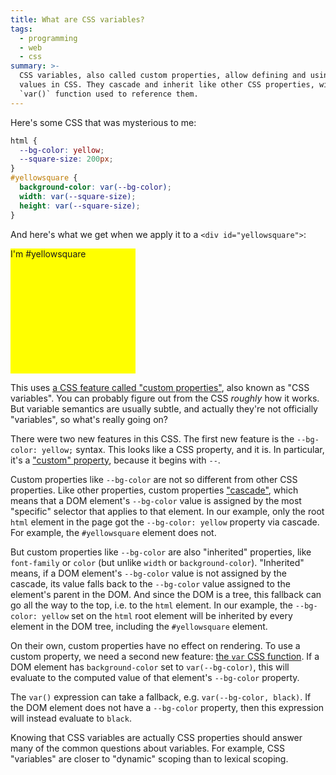 ```yaml
---
title: What are CSS variables?
tags:
  - programming
  - web
  - css
summary: >-
  CSS variables, also called custom properties, allow defining and using dynamic
  values in CSS. They cascade and inherit like other CSS properties, with the
  `var()` function used to reference them.
---
```


Here's some CSS that was mysterious to me:

```css
html {
  --bg-color: yellow;
  --square-size: 200px;
}
#yellowsquare {
  background-color: var(--bg-color);
  width: var(--square-size);
  height: var(--square-size);
}
```

And here's what we get when we apply it to a `<div id="yellowsquare">`:

<div id="yellowsquare">I'm #yellowsquare</div>

<style type="text/css">
  html {
    --bg-color: yellow;
    --square-size: 200px;
  }
  #yellowsquare {
    background-color: var(--bg-color);
    width: var(--square-size);
    height: var(--square-size);
    font-family: var(--unfound);
  }
</style>

This uses [a CSS feature called "custom properties"](https://developer.mozilla.org/en-US/docs/Web/CSS/Using_CSS_custom_properties),
also known as "CSS variables".
You can probably figure out from the CSS _roughly_ how it works.
But variable semantics are usually subtle,
and actually they're not officially "variables",
so what's really going on?

There were two new features in this CSS.
The first new feature is the `--bg-color: yellow;` syntax.
This looks like a CSS property, and it is.
In particular, it's a ["custom" property](https://developer.mozilla.org/en-US/docs/Web/CSS/--*),
because it begins with `--`.

Custom properties like `--bg-color` are not so different from other CSS properties.
Like other properties,
custom properties ["cascade"](https://developer.mozilla.org/en-US/docs/Web/CSS/Cascade),
which means that a DOM element's `--bg-color` value is assigned by
the most "specific" selector that applies to that element.
In our example, 
only the root `html` element in the page 
got the `--bg-color: yellow` property via cascade.
For example, the `#yellowsquare` element does not.

But custom properties like `--bg-color` are also "inherited" properties,
like `font-family` or `color`
(but unlike `width` or `background-color`).
"Inherited" means,
if a DOM element's `--bg-color` value is not assigned by the cascade,
its value falls back to the `--bg-color` value assigned to the element's parent in the DOM.
And since the DOM is a tree,
this fallback can go all the way to the top,
i.e. to the `html` element.
In our example,
the `--bg-color: yellow` set on the `html` root element
will be inherited by every element in the DOM tree,
including the `#yellowsquare` element.

On their own, custom properties have no effect on rendering.
To use a custom property,
we need a second new feature:
[the `var` CSS function](https://developer.mozilla.org/en-US/docs/Web/CSS/var).
If a DOM element has `background-color` set to `var(--bg-color)`,
this will evaluate to the computed value of that element's `--bg-color` property.

The `var()` expression can take a fallback, e.g. `var(--bg-color, black)`.
If the DOM element does not have a `--bg-color` property,
then this expression will instead evaluate to `black`.

Knowing that CSS variables are actually CSS properties
should answer many of the common questions about variables.
For example, CSS "variables" are closer to "dynamic" scoping than to lexical scoping.
